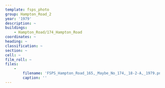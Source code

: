 ```yaml
---
template: fsps_photo
group: Hampton_Road_2
year: '1979'
description: ~
buildings:
    - Hampton_Road/174_Hampton_Road
coordinates: ~
heading: ~
classification: ~
section: ~
cell: ~
film_roll: ~
files:
    -
        filename: 'FSPS_Hampton_Road_165,_Maybe_No_174,_18-2-A,_1979.png'
        caption: ''
---
```

